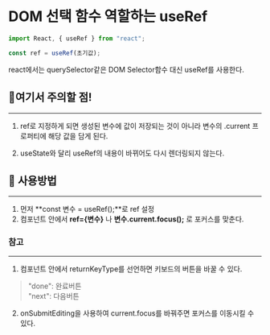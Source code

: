 # DOM 선택 함수 역할하는 useRef
<p>

```js
import React, { useRef } from "react";

const ref = useRef(초기값);
```
react에서는 querySelector같은 DOM Selector함수 대신 useRef를 사용한다.

## 💫여기서 주의할 점!
---
1. ref로 지정하게 되면 생성된 변수에 값이 저장되는 것이 아니라 변수의 .current 프로퍼티에 해당 값을 담게 된다.

2. useState와 달리 useRef의 내용이 바뀌어도 다시 렌더링되지 않는다.

## 🧐 사용방법
---
1. 먼저 **const 변수 = useRef();**로 ref 설정
2. 컴포넌트 안에서 **ref={변수}** 나 **변수.current.focus();** 로 포커스를 맞춘다.


### 참고
---
1. 컴포넌트 안에서 returnKeyType를 선언하면 키보드의 버튼을 바꿀 수 있다.

> "done": 완료버튼 <br> "next": 다음버튼

2. onSubmitEditing을 사용하여 current.focus를 바꿔주면 포커스를 이동시킬 수 있다.


